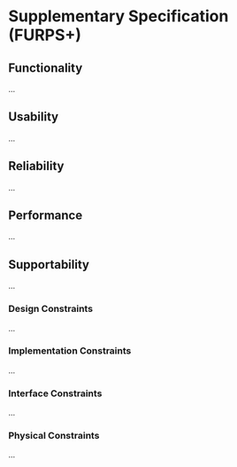 # Supplementary Specification (FURPS+)

## Functionality

...

## Usability

...

## Reliability

...

## Performance

...

## Supportability

...


### Design Constraints

...


### Implementation Constraints

...

### Interface Constraints

...

### Physical Constraints

...